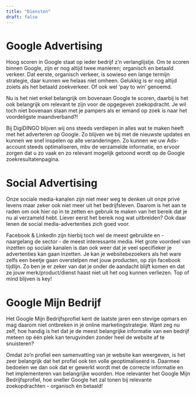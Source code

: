 ```yaml
---
title: "Diensten"
draft: false
---
```


# Google Advertising
Hoog scoren in Google staat op ieder bedrijf z’n verlanglijstje. Om te scoren binnen Google, zijn er nog altijd twee manieren; organisch en betaald verkeer. Dat eerste, organisch verkeer, is sowieso een lange termijn strategie, daar kunnen we helaas niet omheen. Gelukkig is er nog altijd zoiets als het betaald zoekverkeer. Of ook wel ‘pay to win’ genoemd.

Nu is het niet enkel belangrijk om bovenaan Google te scoren, daarbij is het ook belangrijk om relevant te zijn voor de opgegeven zoekopdracht. Je wil toch niet bovenaan staan met je pampers als er iemand op zoek is naar het voordeligste maandverband?!

Bij DigiDINGO blijven wij ons steeds verdiepen in alles wat te maken heeft met het adverteren op Google. Zo blijven we bij met de nieuwste updates en kunnen we snel inspelen op alle veranderingen. Zo kunnen we uw Ads-account steeds optimaliseren, mbv de verzamelde informatie, en ervoor zorgen dat u zo vaak en zo relevant mogelijk getoond wordt op de Google zoekresultatenpagina.

# Social Advertising
Onze sociale media-kanalen zijn niet meer weg te denken uit onze privé levens maar zeker ook niet meer uit het bedrijfsleven. Daarom is het aan te raden om ook hier op in te zetten en gebruik te maken van het bereik dat je nu al verzameld hebt. Liever eerst het bereik nog wat uitbreiden? Ook daar lenen de social media-advertenties zich goed voor.

Facebook & LinkedIn zijn hierbij toch wel de meest gebruikte en - naargelang de sector - de meest interessante media. Het grote voordeel van inzetten op sociale kanalen is dan ook weer dat je veel specifieker je advertenties kan gaan inzetten. Je kan je websitebezoekers als het ware zelfs een beetje gaan overstelpen met jouw producten, op zijn facebook tijdlijn. Zo ben je er zeker van dat je onder de aandacht blijft komen en dat ze jouw merk/product/dienst haast niet uit het oog kunnen verliezen. Top of mind blijven is key!

# Google Mijn Bedrijf
Het Google Mijn Bedrijfsprofiel kent de laatste jaren een stevige opmars en mag daarom niet ontbreken in je online marketingstrategie. Want zeg nu zelf, hoe handig is het dat je de meest belangrijke informatie van een bedrijf meteen op één plek kan terugvinden zonder heel de website af te snuisteren?

Omdat zo’n profiel een samenvatting van je website kan weergeven, is het zeer belangrijk dat het profiel ook ten volle geoptimaliseerd is. Daarmee bedoelen we dan ook dat er gewerkt wordt met de correcte informatie en het implementeren van belangrijke woorden. Hoe relevanter het Google Mijn Bedrijfsprofiel, hoe sneller Google het zal tonen bij relevante zoekopdrachten - organisch én betaald!
